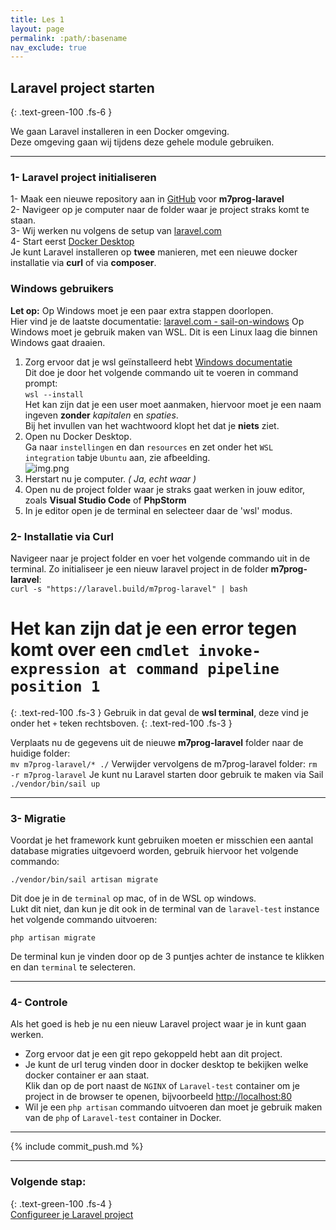```yaml
---
title: Les 1
layout: page
permalink: :path/:basename
nav_exclude: true
---
```


## Laravel project starten
{: .text-green-100 .fs-6 }

We gaan Laravel installeren in een Docker omgeving.  
Deze omgeving gaan wij tijdens deze gehele module gebruiken.

---
### 1- Laravel project initialiseren
1- Maak een nieuwe repository aan in [GitHub](http://github.com/) voor **m7prog-laravel**  
2- Navigeer op je computer naar de folder waar je project straks komt te staan.  
3- Wij werken nu volgens de setup van [laravel.com](https://laravel.com/docs/11.x)  
4- Start eerst [Docker Desktop](https://www.docker.com/products/docker-desktop/)  
Je kunt Laravel installeren op **twee** manieren, met een nieuwe docker installatie via **curl** of via **composer**.  

### Windows gebruikers
**Let op:** Op Windows moet je een paar extra stappen doorlopen.  
Hier vind je de laatste documentatie: [laravel.com - sail-on-windows](https://laravel.com/docs/11.x#sail-on-windows)
Op Windows moet je gebruik maken van WSL. Dit is een Linux laag die binnen Windows gaat draaien.  
1. Zorg ervoor dat je wsl geïnstalleerd hebt [Windows documentatie](https://learn.microsoft.com/en-us/windows/wsl/install)  
    Dit doe je door het volgende commando uit te voeren in command prompt:  
``` wsl --install ```  
    Het kan zijn dat je een user moet aanmaken, hiervoor moet je een naam ingeven **zonder** _kapitalen_ en _spaties_.  
    Bij het invullen van het wachtwoord klopt het dat je **niets** ziet.  
2. Open nu Docker Desktop.  
   Ga naar `instellingen` en dan `resources` en zet onder het `WSL integration` tabje `Ubuntu` aan, zie afbeelding.  
   ![img.png](img.png)
3. Herstart nu je computer. _( Ja, echt waar )_ 
4. Open nu de project folder waar je straks gaat werken in jouw editor, zoals **Visual Studio Code** of **PhpStorm**  
5. In je editor open je de terminal en selecteer daar de 'wsl' modus.  

### 2- Installatie via Curl
Navigeer naar je project folder en voer het volgende commando uit in de terminal. Zo initialiseer je een nieuw laravel project in de folder **m7prog-laravel**:  
```curl -s "https://laravel.build/m7prog-laravel" | bash```  

# Het kan zijn dat je een error tegen komt over een ```cmdlet invoke-expression at command pipeline position 1```
{: .text-red-100 .fs-3 }
Gebruik in dat geval de **wsl terminal**, deze vind je onder het ```+``` teken rechtsboven.
{: .text-red-100 .fs-3 } 

Verplaats nu de gegevens uit de nieuwe **m7prog-laravel** folder naar de huidige folder:  
```mv m7prog-laravel/* ./```
Verwijder vervolgens de m7prog-laravel folder:
```rm -r m7prog-laravel```
Je kunt nu Laravel starten door gebruik te maken via Sail  
```./vendor/bin/sail up```

---
### 3- Migratie
Voordat je het framework kunt gebruiken moeten er misschien een aantal database migraties uitgevoerd worden, gebruik hiervoor het volgende commando:  
```shell
./vendor/bin/sail artisan migrate
```
Dit doe je in de ```terminal``` op mac, of in de WSL op windows.  
Lukt dit niet, dan kun je dit ook in de terminal van de ```laravel-test``` instance het volgende commando uitvoeren:
```shell
php artisan migrate
```
De terminal kun je vinden door op de 3 puntjes achter de instance te klikken en dan ```terminal``` te selecteren.

---
### 4- Controle
Als het goed is heb je nu een nieuw Laravel project waar je in kunt gaan werken.

- Zorg ervoor dat je een git repo gekoppeld hebt aan dit project.  
- Je kunt de url terug vinden door in docker desktop te bekijken welke docker container er aan staat.  
  Klik dan op de port naast de `NGINX` of `Laravel-test` container om je project in de browser te openen, bijvoorbeeld [http://localhost:80](http://localhost:80) 
- Wil je een `php artisan` commando uitvoeren dan moet je gebruik maken van de `php` of `Laravel-test` container in Docker.


---

{% include commit_push.md %}

---
### Volgende stap:
{: .text-green-100 .fs-4 }  
[Configureer je Laravel project](laravel-config)

